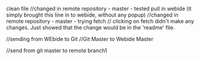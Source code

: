 clean file
//changed in remote repository - master - tested pull in webide (it simply brought this line in to webide, without any popup)
//changed in remote repository - master - trying fetch // clicking on fetch didn't make any changes. Just showed that the change would be in the 'readme' file.



//sending from WEbide to Git
//Git Master to Webide Master

//send from git master to remote branch1
